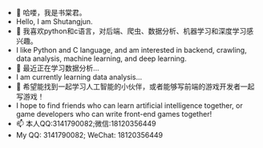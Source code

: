 - 👋 哈喽，我是书棠君。
- Hello, I am Shutangjun.
- 👀 我喜欢python和c语言，对后端、爬虫、数据分析、机器学习和深度学习感兴趣。
- I like Python and C language, and am interested in backend, crawling, data analysis, machine learning, and deep learning.
- 🌱 最近正在学习数据分析...
- I am currently learning data analysis...
- 💞️ 希望能找到一起学习人工智能的小伙伴，或者能够写前端的游戏开发者一起写游戏！
- I hope to find friends who can learn artificial intelligence together, or game developers who can write front-end games together!
- 📫 本人QQ:3141790082;微信:18120356449
- My QQ: 3141790082; WeChat: 18120356449
